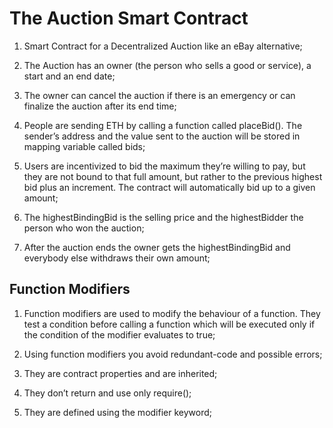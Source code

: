 # The Auction Smart Contract

1. Smart Contract for a Decentralized Auction like an eBay alternative;

2. The Auction has an owner (the person who sells a good or service), a start and an end
date;

3. The owner can cancel the auction if there is an emergency or can finalize the auction
after its end time;

4. People are sending ETH by calling a function called placeBid(). The sender’s address
and the value sent to the auction will be stored in mapping variable called bids;

5. Users are incentivized to bid the maximum they’re willing to pay, but they are not bound
to that full amount, but rather to the previous highest bid plus an increment. The
contract will automatically bid up to a given amount;

6. The highestBindingBid is the selling price and the highestBidder the person who won
the auction;

7. After the auction ends the owner gets the highestBindingBid and everybody else
withdraws their own amount;


## Function Modifiers

1. Function modifiers are used to modify the behaviour of a function. They test a condition
before calling a function which will be executed only if the condition of the modifier
evaluates to true;

2. Using function modifiers you avoid redundant-code and possible errors;

3. They are contract properties and are inherited;

4. They don’t return and use only require();

5. They are defined using the modifier keyword;
